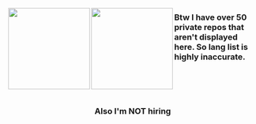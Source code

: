 <!--
**cradio/cradio** is a ✨ _special_ ✨ repository because its `README.md` (this file) appears on your GitHub profile.

Here are some ideas to get you started:

- 🔭 I’m currently working on ...
- 🌱 I’m currently learning ...
- 👯 I’m looking to collaborate on ...
- 🤔 I’m looking for help with ...
- 💬 Ask me about ...
- 📫 How to reach me: ...
- 😄 Pronouns: ...
- ⚡ Fun fact: ...
-->

<p><img src="https://github-readme-stats.vercel.app/api?username=cradio&count_private=true&show_icons=true&border_radius=12&title_color=0d6efd&bg_color=212125&text_color=cacad0" align="left" height="165"><img src="https://github-readme-stats.vercel.app/api/top-langs/?username=cradio&layout=compact&border_radius=12&title_color=0d6efd&bg_color=212125&text_color=cacad0" align="left" height="165"></p>

### Btw I have over 50 private repos that aren't displayed here. So lang list is highly inaccurate.

<br><br><br>
<h3 align="center">Also I'm NOT hiring</h3>
